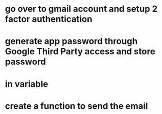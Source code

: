 # go over to gmail account and setup 2 factor authentication

# generate app password through Google Third Party access and store password

# in variable

# create a function to send the email
